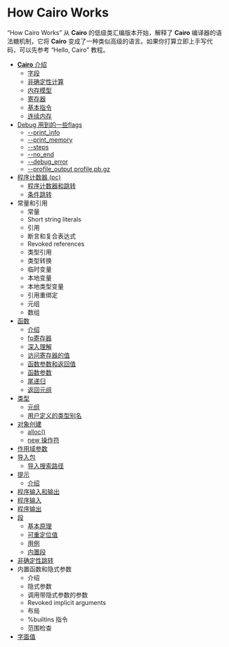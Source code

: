 #  How Cairo Works
“How Cairo Works” 从 **Cairo** 的低级类汇编版本开始，解释了 **Cairo** 编译器的语法糖机制，它将 **Cairo** 变成了一种类似高级的语言。如果你打算立即上手写代码，可以先参考 “Hello, Cairo” 教程。

- [**Cairo** 介绍](../Introduction-to-Cairo.md)
  - [字段](Introduction-to-Cairo.md#field)
  - [非确定性计算](Introduction-to-Cairo.md#compute)
  - [内存模型](Introduction-to-Cairo.md#memory-model)
  - [寄存器](Introduction-to-Cairo.md#register)
  - [基本指令](Introduction-to-Cairo.md#basic-instruction)
  - [连续内存](Introduction-to-Cairo.md#continues-memory)
- [Debug 用到的一些flags](Debugging-related-flags.md)
  - [--print_info](Debugging-related-flags.md#print-info)
  - [--print_memory](Debugging-related-flags.md#print-memory)
  - [--steps](Debugging-related-flags.md#steps)
  - [--no_end](Debugging-related-flags.md#no-end)
  - [--debug_error](Debugging-related-flags.md#debug-error)
  - [--profile_output profile.pb.gz](Debugging-related-flags.md#more)
- [程序计数器 (pc)](The-Program-Counter.md)
  - [程序计数器和跳转](The-Program-Counter.md#counter-and-jump)
  - [条件跳转](The-Program-Counter.md#condition-jump)
- 常量和引用
  - 常量
  - Short string literals
  - 引用
  - 断言和复合表达式
  - Revoked references
  - 类型引用
  - 类型转换
  - 临时变量
  - 本地变量
  - 本地类型变量
  - 引用重绑定
  - 元组
  - 数组
- [函数](Functions.md)
  - [介绍](Functions.md#introduction)
  - [fp寄存器](Functions.md#fp)
  - [深入理解](Functions.md#under-the-hood)
  - [访问寄存器的值](Functions.md#register-value)
  - [函数参数和返回值](Functions.md#function-params-and-returns-value)
  - [函数参数](Functions.md#function_params)
  - [尾递归](Functions.md#recursive)
  - [返回元组](Functions.md#return-tuple)
- [类型](Types.md)
  - [元组](Types.md#tuple)
  - [用户定义的类型别名](Types.md#alias)
- [对象创建](Object-Allocation.md)
  - [alloc()](Object-Allocation.md#alloc)
  - [new 操作符](Object-Allocation.md#new)
- [作用域参数](Scope-Attributes.md)
- [导入包](Imports.md)
  - [导入搜索路径](Imports.md#search-path)
- [提示](Hints.md)
  - [介绍](Hints.md#introduction)
- [程序输入和输出](Program-Input-Output.md)
 - [程序输入](Program-Input-Output.md#program-input)
 - [程序输出](Program-Input-Output.md#program-output)
- [段](Segments.md)
  - [基本原理](Segments.md#fundamental)
  - [可重定位值](Segments.md#relocatable-values)
  - [用例](Segments.md#use-cases)
  - [内置段](Segments.md#internal-segment)
- [非确定性跳转](Nondeterministic-Jumps.md)
- 内置函数和隐式参数
  - 介绍
  - 隐式参数
  - 调用带隐式参数的参数
  - Revoked implicit arguments
  - 布局
  - %builtins 指令
  - 范围检查
- [字面值](Define-Word.md)